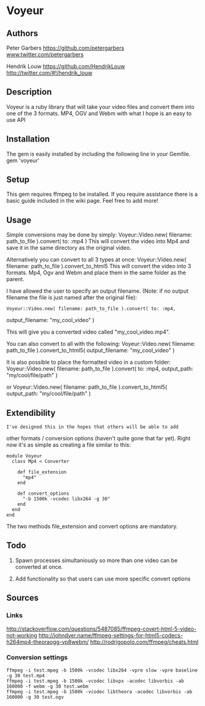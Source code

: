 # Voyeur

## Authors
Peter Garbers
    https://github.com/petergarbers
    www.twitter.com/petergarbers

Hendrik Louw
    https://github.com/HendrikLouw
    http://twitter.com/#!/hendrik_louw

## Description
Voyeur is a ruby library that will take your video files and convert
them into one of the 3 formats. MP4, OGV and Webm with what I hope is
an easy to use API

## Installation
The gem is easily installed by including the following line in your
Gemfile.
    gem 'voyeur'

## Setup
This gem requires ffmpeg to be installed. If you require assistance
there is a basic guide included in the wiki page. Feel free to add more!

## Usage
Simple conversions may be done by simply:
    Voyeur::Video.new( filename: path_to_file ).convert( to: :mp4 )
This will convert the video into Mp4 and save it in the same directory
as the original video.

Alternatively you can convert to all 3 types at once:
    Voyeur::Video.new( filename: path_to_file ).convert_to_html5
This will convert the video into 3 formats. Mp4, Ogv and Webm and place
them in the same folder as the parent.

I have allowed the user to specify an output filename. (Note: if no
output filename the file is just named after the original file):

    Voyeur::Video.new( filename: path_to_file ).convert( to: :mp4,
output_filename: "my_cool_video" )

This will give you a converted video called "my_cool_video.mp4".

You can also convert to all with the following:
    Voyeur::Video.new( filename: path_to_file ).convert_to_html5( output_filename: "my_cool_video" )

It is also possible to place the formatted video in a custom folder:
    Voyeur::Video.new( filename: path_to_file ).convert( to: :mp4,
output_path: "my/cool/file/path" )

or
    Voyeur::Video.new( filename: path_to_file ).convert_to_html5( output_path: "my/cool/file/path" )

## Extendibility
    I've designed this in the hopes that others will be able to add
other formats / conversion options (haven't quite gone that far yet).
Right now it's as simple as creating a file similar to this:

    module Voyeur
      class Mp4 < Converter

        def file_extension
          "mp4"
        end

        def convert_options
          "-b 1500k -vcodec libx264 -g 30"
        end
      end
    end

The two methods file_extension and convert options are mandatory.

## Todo
  1) Spawn processes simultaniously so more than one video can be converted
at once.

  2) Add functionality so that users can use more specific convert
options


## Sources

### Links
http://stackoverflow.com/questions/5487085/ffmpeg-covert-html-5-video-not-working
http://johndyer.name/ffmpeg-settings-for-html5-codecs-h264mp4-theoraogg-vp8webm/
http://rodrigopolo.com/ffmpeg/cheats.html

### Conversion settings


    ffmpeg -i test.mpeg -b 1500k -vcodec libx264 -vpre slow -vpre baseline -g 30 test.mp4
    ffmpeg -i test.mpeg -b 1500k -vcodec libvpx -acodec libvorbis -ab 160000 -f webm -g 30 test.webm
    ffmpeg -i test.mpeg -b 1500k -vcodec libtheora -acodec libvorbis -ab 160000 -g 30 test.ogv


